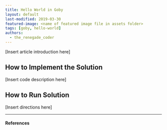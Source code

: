 ```yaml
---
title: Hello World in Goby
layout: default
last-modified: 2019-03-30
featured-image: <name of featured image file in assets folder>
tags: [goby, hello-world]
authors:
  - the_renegade_coder
---
```

  
[Insert article introduction here]

## How to Implement the Solution

[Insert code description here]

## How to Run Solution

[Insert directions here]

---

#### References

[^1]: [some IEEE reference]
